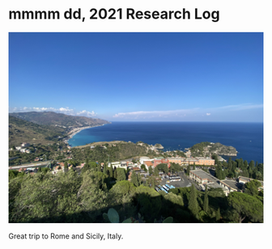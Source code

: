 # mmmm dd, 2021 Research Log
![graphical abstract](Taormina-beach.jpg)

Great trip to Rome and Sicily, Italy.
